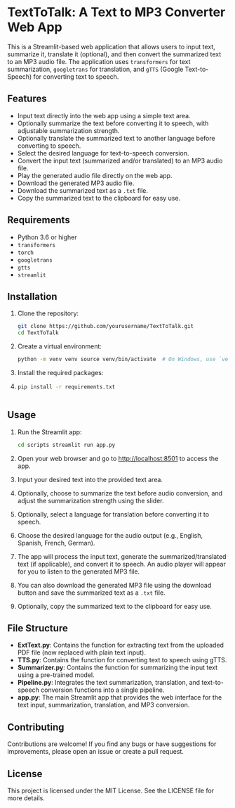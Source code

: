 # TextToTalk: A Text to MP3 Converter Web App

This is a Streamlit-based web application that allows users to input text, summarize it, translate it (optional), and then convert the summarized text to an MP3 audio file. The application uses `transformers` for text summarization, `googletrans` for translation, and `gTTS` (Google Text-to-Speech) for converting text to speech.

## Features

- Input text directly into the web app using a simple text area.
- Optionally summarize the text before converting it to speech, with adjustable summarization strength.
- Optionally translate the summarized text to another language before converting to speech.
- Select the desired language for text-to-speech conversion.
- Convert the input text (summarized and/or translated) to an MP3 audio file.
- Play the generated audio file directly on the web app.
- Download the generated MP3 audio file.
- Download the summarized text as a `.txt` file.
- Copy the summarized text to the clipboard for easy use.



## Requirements

- Python 3.6 or higher
- `transformers`
- `torch`
- `googletrans`
- `gtts`
- `streamlit`

## Installation

1. Clone the repository:
   
   ```sh
   git clone https://github.com/yourusername/TextToTalk.git
   cd TextToTalk

2.  Create a virtual environment:
    
    ```sh
    python -m venv venv source venv/bin/activate  # On Windows, use `venv\Scripts\activate`

3.  Install the required packages:
4.  
    ```sh
    pip install -r requirements.txt    



Usage
-----

1.  Run the Streamlit app:
    
    ```sh
    cd scripts streamlit run app.py
    
2.  Open your web browser and go to [http://localhost:8501](http://localhost:8501) to access the app.
    
3.  Input your desired text into the provided text area.
    
4.  Optionally, choose to summarize the text before audio conversion, and adjust the summarization strength using the slider.
    
5.  Optionally, select a language for translation before converting it to speech.
    
6.  Choose the desired language for the audio output (e.g., English, Spanish, French, German).
    
7.  The app will process the input text, generate the summarized/translated text (if applicable), and convert it to speech. An audio player will appear for you to listen to the generated MP3 file.
    
8.  You can also download the generated MP3 file using the download button and save the summarized text as a `.txt` file.
    
9.  Optionally, copy the summarized text to the clipboard for easy use.

    

## File Structure
- **ExtText.py**: Contains the function for extracting text from the uploaded PDF file (now replaced with plain text input).
- **TTS.py**: Contains the function for converting text to speech using gTTS.
- **Summarizer.py**: Contains the function for summarizing the input text using a pre-trained model.
- **Pipeline.py**: Integrates the text summarization, translation, and text-to-speech conversion functions into a single pipeline.
- **app.py**: The main Streamlit app that provides the web interface for the text input, summarization, translation, and MP3 conversion.

    

Contributing
------------

Contributions are welcome! If you find any bugs or have suggestions for improvements, please open an issue or create a pull request.

License
-------

This project is licensed under the MIT License. See the LICENSE file for more details.
